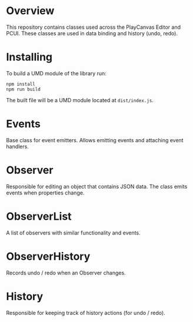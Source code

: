 # Overview

This repository contains classes used across the PlayCanvas Editor and PCUI. These classes are used in data binding and history (undo, redo).

# Installing

To build a UMD module of the library run:
```
npm install
npm run build
```

The built file will be a UMD module located at `dist/index.js`.

# Events

Base class for event emitters. Allows emitting events and attaching event handlers.

# Observer

Responsible for editing an object that contains JSON data. The class emits events when properties change.

# ObserverList

A list of observers with similar functionality and events.

# ObserverHistory

Records undo / redo when an Observer changes.

# History

Responsible for keeping track of history actions (for undo / redo).

